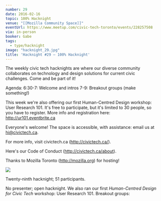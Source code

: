 ```yaml
---
number: 29
date: 2016-02-16
topic: 100% Hacknight
venue: "[[Mozilla Community Space]]"
eventUrl: https://www.meetup.com/civic-tech-toronto/events/228257508
via: in-person
booker: Gabe
tags:
  - type/hacknight
image: "hacknight_29.jpg"
title: 'Hacknight #29 – 100% Hacknight'
---
```


The weekly civic tech hacknights are where our diverse community collaborates on technology and design solutions for current civic challenges. Come and be part of it!

Agenda:
6:30-7: Welcome and intros
7-9: Breakout groups (make something!)

This week we're also offering our first Human-Centred Design workshop: User Research 101. It's free to participate, but it's limited to 30 people, so you have to register. More info and registration here: http://ur101.eventbrite.ca

Everyone's welcome! The space is accessible, with assistance: email us at hi@civictech.ca.

For more info, visit civictech.ca (http://civictech.ca/).

Here's our Code of Conduct (http://civictech.ca/about).

Thanks to Mozilla Toronto (http://mozilla.org) for hosting!



![](https://mlydg0vejq30.i.optimole.com/w:800/h:530/q:mauto/f:best/https://civictech.ca/wp-content/uploads/2016/02/PIC2198-copy.jpg)

Twenty-ninth hacknight; 51 participants.

No presenter; open hacknight. We also ran our first *Human-Centred Design for Civic Tech* workshop: User Research 101.
Breakout groups:
